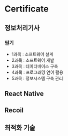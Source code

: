 # Certificate

## 정보처리기사
### 필기
- 1과목 : 소프트웨어 설계
- 2과목 : 소프트웨어 개발
- 3과목 : 데이터베이스 구축
- 4과목 : 프로그래밍 언어 활용
- 5과목 : 정보시스템 구축 관리
## React Native
## Recoil
## 최적화 기술
